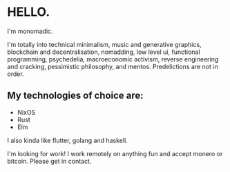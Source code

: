 # HELLO.

I'm monomadic.

I'm totally into technical minimalism, music and generative graphics, blockchain and decentralisation, nomadding, low level ui, functional programming, psychedelia, macroeconomic activism, reverse engineering and cracking, pessimistic philosophy, and mentos. Predelictions are not in order.

## My technologies of choice are:
- NixOS
- Rust
- Elm

I also kinda like flutter, golang and haskell.

I'm looking for work! I work remotely on anything fun and accept monero or bitcoin. Please get in contact.
